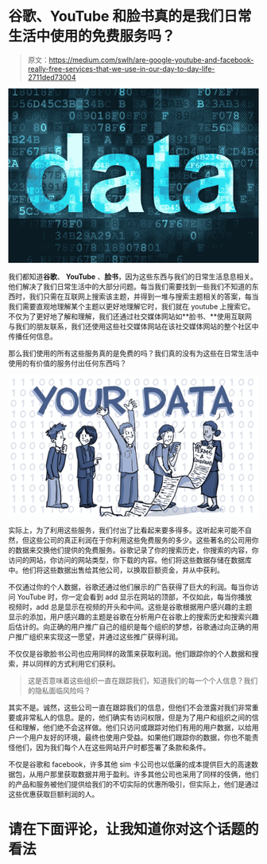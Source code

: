 # 谷歌、YouTube 和脸书真的是我们日常生活中使用的免费服务吗？

> 原文：<https://medium.com/swlh/are-google-youtube-and-facebook-really-free-services-that-we-use-in-our-day-to-day-life-2711ded73004>

![](img/23bed4db3e0aba13a0fa786f0d14bcd2.png)

我们都知道**谷歌**、 **YouTube** 、**脸书**，因为这些东西与我们的日常生活息息相关。他们解决了我们日常生活中的大部分问题。每当我们需要找到一些我们不知道的东西时，我们只需在互联网上搜索该主题，并得到一堆与搜索主题相关的答案，每当我们需要直观地理解某个主题以更好地理解它时，我们就在 youtube 上搜索它。不仅为了更好地了解和理解，我们还通过社交媒体网站如**脸书、**使用互联网与我们的朋友联系，我们还使用这些社交媒体网站在该社交媒体网站的整个社区中传播任何信息。

那么我们使用的所有这些服务真的是免费的吗？我们真的没有为这些在日常生活中使用的有价值的服务付出任何东西吗？

![](img/2c3368cf785ef524a5e9c786aedc3d1d.png)

实际上，为了利用这些服务，我们付出了比看起来要多得多。这听起来可能不自然，但这些公司的真正利润在于你利用这些免费服务的多少。这些著名的公司用你的数据来交换他们提供的免费服务。谷歌记录了你的搜索历史，你搜索的内容，你访问的网站，你访问的网站类型，你下载的内容。他们将这些数据存储在数据库中。他们将这些数据出售给其他公司，以换取巨额资金，并从中获利。

不仅通过你的个人数据，谷歌还通过他们展示的广告获得了巨大的利润。每当你访问 YouTube 时，你一定会看到 add 显示在网站的顶部，不仅如此，每当你播放视频时，add 总是显示在视频的开头和中间。这些是谷歌根据用户感兴趣的主题显示的添加，用户感兴趣的主题是谷歌在分析用户在谷歌上的搜索历史和搜索兴趣后估计的。向正确的用户推广自己的组织是每个组织的梦想，谷歌通过向正确的用户推广组织来实现这一愿望，并通过这些推广获得利润。

不仅仅是谷歌脸书公司也应用同样的政策来获取利润。他们跟踪你的个人数据和搜索，并以同样的方式利用它们获利。

> 这是否意味着这些组织一直在跟踪我们，知道我们的每一个个人信息？我们的隐私面临风险吗？

其实不是。诚然，这些公司一直在跟踪我们的信息，但他们不会泄露对我们非常重要或非常私人的信息。是的，他们确实有访问权限，但是为了用户和组织之间的信任和理解，他们绝不会这样做。他们只访问或跟踪对他们有用的用户数据，以给用户一个用户友好的环境，最终也使用户受益。如果他们跟踪你的数据，你也不能责怪他们，因为我们每个人在这些网站开户时都签署了条款和条件。

不仅是谷歌和 facebook，许多其他 sim 卡公司也以低廉的成本提供巨大的高速数据包，从用户那里获取数据并用于盈利。许多其他公司也采用了同样的伎俩，他们的产品和服务被他们提供给我们的不切实际的优惠所吸引，但实际上，他们是通过这些优惠获取巨额利润的人。

# 请在下面评论，让我知道你对这个话题的看法